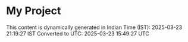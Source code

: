 # My Project

This content is dynamically generated in Indian Time (IST): 2025-03-23 21:19:27 IST
Converted to UTC: 2025-03-23 15:49:27 UTC
